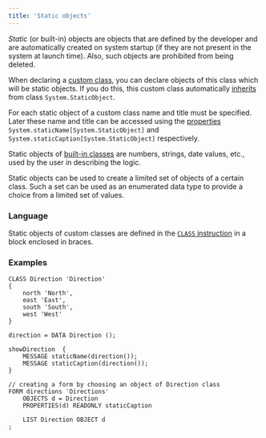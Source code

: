 ```yaml
---
title: 'Static objects'
---
```


*Static* (or built-in) objects are objects that are defined by the developer and are automatically created on system startup (if they are not present in the system at launch time). Also, such objects are prohibited from being deleted.

When declaring a [custom class](User_classes.md), you can declare objects of this class which will be static objects. If you do this, this custom class automatically [inherits](User_classes.md#inheritance) from class `System.StaticObject`.

For each static object of a custom class name and title must be specified. Later these name and title can be accessed using the [properties](Properties.md) `System.staticName[System.StaticObject]` and `System.staticCaption[System.StaticObject]` respectively. 

Static objects of [built-in classes](Built-in_classes.md) are numbers, strings, date values, etc., used by the user in describing the logic.

Static objects can be used to create a limited set of objects of a certain class. Such a set can be used as an enumerated data type to provide a choice from a limited set of values. 

### Language

Static objects of custom classes are defined in the [`CLASS` instruction](CLASS_instruction.md) in a block enclosed in braces.

### Examples

```lsf
CLASS Direction 'Direction'
{
    north 'North',
    east 'East',
    south 'South',
    west 'West'
}

direction = DATA Direction ();

showDirection  {
    MESSAGE staticName(direction());
    MESSAGE staticCaption(direction());
}

// creating a form by choosing an object of Direction class
FORM directions 'Directions'
    OBJECTS d = Direction
    PROPERTIES(d) READONLY staticCaption

    LIST Direction OBJECT d
;
```

